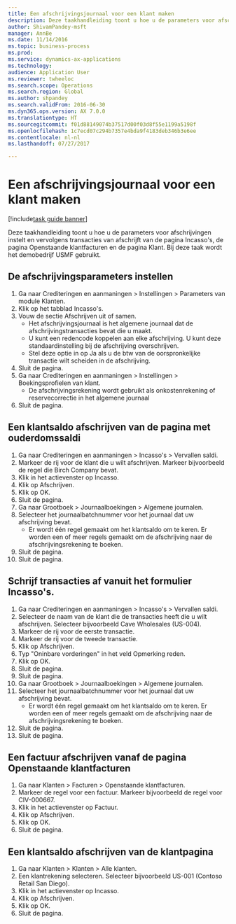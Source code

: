 ```yaml
--- 
title: Een afschrijvingsjournaal voor een klant maken
description: Deze taakhandleiding toont u hoe u de parameters voor afschrijvingen instelt en vervolgens transacties van afschrijft van de pagina Incasso's, de pagina Openstaande klantfacturen en de pagina Klant.
author: ShivamPandey-msft
manager: AnnBe
ms.date: 11/14/2016
ms.topic: business-process
ms.prod: 
ms.service: dynamics-ax-applications
ms.technology: 
audience: Application User
ms.reviewer: twheeloc
ms.search.scope: Operations
ms.search.region: Global
ms.author: shpandey
ms.search.validFrom: 2016-06-30
ms.dyn365.ops.version: AX 7.0.0
ms.translationtype: HT
ms.sourcegitcommit: f01d88149074b37517d00f03d8f55e1199a5198f
ms.openlocfilehash: 1c7ecd07c294b7357e4bda9f4183deb346b3e6ee
ms.contentlocale: nl-nl
ms.lasthandoff: 07/27/2017

---
```

# <a name="create-a-write-off-journal-for-a-customer"></a>Een afschrijvingsjournaal voor een klant maken

[!include[task guide banner](../../includes/task-guide-banner.md)]

Deze taakhandleiding toont u hoe u de parameters voor afschrijvingen instelt en vervolgens transacties van afschrijft van de pagina Incasso's, de pagina Openstaande klantfacturen en de pagina Klant. Bij deze taak wordt het demobedrijf USMF gebruikt.


## <a name="set-up-the-write-off-parameters"></a>De afschrijvingsparameters instellen
1. Ga naar Crediteringen en aanmaningen > Instellingen > Parameters van module Klanten.
2. Klik op het tabblad Incasso's.
3. Vouw de sectie Afschrijven uit of samen.
    * Het afschrijvingsjournaal is het algemene journaal dat de afschrijvingstransacties bevat die u maakt.  
    * U kunt een redencode koppelen aan elke afschrijving. U kunt deze standaardinstelling bij de afschrijving overschrijven.  
    * Stel deze optie in op Ja als u de btw van de oorspronkelijke transactie wilt scheiden in de afschrijving.  
4. Sluit de pagina.
5. Ga naar Crediteringen en aanmaningen > Instellingen > Boekingsprofielen van klant.
    * De afschrijvingsrekening wordt gebruikt als onkostenrekening of reservecorrectie in het algemene journaal   
6. Sluit de pagina.

## <a name="write-off-a-customer-balance-from-the-aged-balances-page"></a>Een klantsaldo afschrijven van de pagina met ouderdomssaldi
1. Ga naar Crediteringen en aanmaningen > Incasso's > Vervallen saldi.
2. Markeer de rij voor de klant die u wilt afschrijven. Markeer bijvoorbeeld de regel die Birch Company bevat.
3. Klik in het actievenster op Incasso.
4. Klik op Afschrijven.
5. Klik op OK.
6. Sluit de pagina.
7. Ga naar Grootboek > Journaalboekingen > Algemene journalen.
8. Selecteer het journaalbatchnummer voor het journaal dat uw afschrijving bevat.
    * Er wordt één regel gemaakt om het klantsaldo om te keren. Er worden een of meer regels gemaakt om de afschrijving naar de afschrijvingsrekening te boeken.  
9. Sluit de pagina.
10. Sluit de pagina.

## <a name="write-off-transactions-from-the-collections-form"></a>Schrijf transacties af vanuit het formulier Incasso's.
1. Ga naar Crediteringen en aanmaningen > Incasso's > Vervallen saldi.
2. Selecteer de naam van de klant die de transacties heeft die u wilt afschrijven. Selecteer bijvoorbeeld Cave Wholesales (US-004).
3. Markeer de rij voor de eerste transactie.
4. Markeer de rij voor de tweede transactie.
5. Klik op Afschrijven.
6. Typ "Oninbare vorderingen" in het veld Opmerking reden.
7. Klik op OK.
8. Sluit de pagina.
9. Sluit de pagina.
10. Ga naar Grootboek > Journaalboekingen > Algemene journalen.
11. Selecteer het journaalbatchnummer voor het journaal dat uw afschrijving bevat.
    * Er wordt één regel gemaakt om het klantsaldo om te keren. Er worden een of meer regels gemaakt om de afschrijving naar de afschrijvingsrekening te boeken.  
12. Sluit de pagina.
13. Sluit de pagina.

## <a name="write-off-an-invoice-from-the-open-customers-invoices-page"></a>Een factuur afschrijven vanaf de pagina Openstaande klantfacturen
1. Ga naar Klanten > Facturen > Openstaande klantfacturen.
2. Markeer de regel voor een factuur. Markeer bijvoorbeeld de regel voor CIV-000667.
3. Klik in het actievenster op Factuur.
4. Klik op Afschrijven.
5. Klik op OK.
6. Sluit de pagina.

## <a name="write-off-a-customer-balance-from-the-customer-page"></a>Een klantsaldo afschrijven van de klantpagina
1. Ga naar Klanten > Klanten > Alle klanten.
2. Een klantrekening selecteren. Selecteer bijvoorbeeld US-001 (Contoso Retail San Diego).
3. Klik in het actievenster op Incasso.
4. Klik op Afschrijven.
5. Klik op OK.
6. Sluit de pagina.


